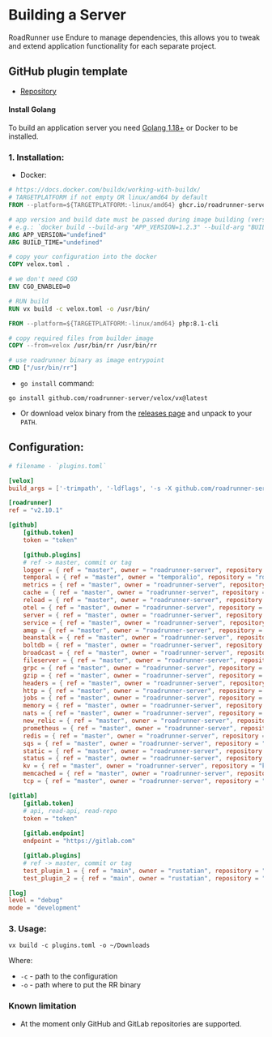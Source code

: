 # Building a Server

RoadRunner use Endure to manage dependencies, this allows you to tweak and extend application functionality for each separate project.

## GitHub plugin template
- [Repository](https://github.com/roadrunner-server/plugin_template)

#### Install Golang

To build an application server you need [Golang 1.18+](https://golang.org/dl/) or Docker to be installed.

### 1. Installation:

- Docker:

```dockerfile
# https://docs.docker.com/buildx/working-with-buildx/
# TARGETPLATFORM if not empty OR linux/amd64 by default
FROM --platform=${TARGETPLATFORM:-linux/amd64} ghcr.io/roadrunner-server/velox:latest as velox

# app version and build date must be passed during image building (version without any prefix).
# e.g.: `docker build --build-arg "APP_VERSION=1.2.3" --build-arg "BUILD_TIME=$(date +%FT%T%z)" .`
ARG APP_VERSION="undefined"
ARG BUILD_TIME="undefined"

# copy your configuration into the docker
COPY velox.toml .

# we don't need CGO
ENV CGO_ENABLED=0

# RUN build
RUN vx build -c velox.toml -o /usr/bin/

FROM --platform=${TARGETPLATFORM:-linux/amd64} php:8.1-cli

# copy required files from builder image
COPY --from=velox /usr/bin/rr /usr/bin/rr

# use roadrunner binary as image entrypoint
CMD ["/usr/bin/rr"]
```

- `go install` command:
```shell
go install github.com/roadrunner-server/velox/vx@latest
```

- Or download velox binary from the [releases page](https://github.com/roadrunner-server/velox/releases) and unpack to your `PATH`.

## Configuration:

```toml
# filename - `plugins.toml`

[velox]
build_args = ['-trimpath', '-ldflags', '-s -X github.com/roadrunner-server/roadrunner/v2/internal/meta.version=v2.10.1 -X github.com/roadrunner-server/roadrunner/v2/internal/meta.buildTime=10:00:00']

[roadrunner]
ref = "v2.10.1"

[github]
    [github.token]
    token = "token"

    [github.plugins]
    # ref -> master, commit or tag
    logger = { ref = "master", owner = "roadrunner-server", repository = "logger" }
    temporal = { ref = "master", owner = "temporalio", repository = "roadrunner-temporal" }
    metrics = { ref = "master", owner = "roadrunner-server", repository = "metrics" }
    cache = { ref = "master", owner = "roadrunner-server", repository = "cache" }
    reload = { ref = "master", owner = "roadrunner-server", repository = "reload" }
    otel = { ref = "master", owner = "roadrunner-server", repository = "otel" }
    server = { ref = "master", owner = "roadrunner-server", repository = "server" }
    service = { ref = "master", owner = "roadrunner-server", repository = "service" }
    amqp = { ref = "master", owner = "roadrunner-server", repository = "amqp" }
    beanstalk = { ref = "master", owner = "roadrunner-server", repository = "beanstalk" }
    boltdb = { ref = "master", owner = "roadrunner-server", repository = "boltdb" }
    broadcast = { ref = "master", owner = "roadrunner-server", repository = "broadcast" }
    fileserver = { ref = "master", owner = "roadrunner-server", repository = "fileserver" }
    grpc = { ref = "master", owner = "roadrunner-server", repository = "grpc" }
    gzip = { ref = "master", owner = "roadrunner-server", repository = "gzip" }
    headers = { ref = "master", owner = "roadrunner-server", repository = "headers" }
    http = { ref = "master", owner = "roadrunner-server", repository = "http" }
    jobs = { ref = "master", owner = "roadrunner-server", repository = "jobs" }
    memory = { ref = "master", owner = "roadrunner-server", repository = "memory" }
    nats = { ref = "master", owner = "roadrunner-server", repository = "nats" }
    new_relic = { ref = "master", owner = "roadrunner-server", repository = "new_relic" }
    prometheus = { ref = "master", owner = "roadrunner-server", repository = "prometheus" }
    redis = { ref = "master", owner = "roadrunner-server", repository = "redis" }
    sqs = { ref = "master", owner = "roadrunner-server", repository = "sqs" }
    static = { ref = "master", owner = "roadrunner-server", repository = "static" }
    status = { ref = "master", owner = "roadrunner-server", repository = "status" }
    kv = { ref = "master", owner = "roadrunner-server", repository = "kv" }
    memcached = { ref = "master", owner = "roadrunner-server", repository = "memcached" }
    tcp = { ref = "master", owner = "roadrunner-server", repository = "tcp" }

[gitlab]
    [gitlab.token]
    # api, read-api, read-repo
    token = "token"
    
    [gitlab.endpoint]
    endpoint = "https://gitlab.com"

    [gitlab.plugins]
    # ref -> master, commit or tag
    test_plugin_1 = { ref = "main", owner = "rustatian", repository = "36405203" }
    test_plugin_2 = { ref = "main", owner = "rustatian", repository = "36405235" }

[log]
level = "debug"
mode = "development"
```

### 3. Usage:

```shell
vx build -c plugins.toml -o ~/Downloads
```
Where:
- `-c` - path to the configuration
- `-o` - path where to put the RR binary

### Known limitation
- At the moment only GitHub and GitLab repositories are supported.
